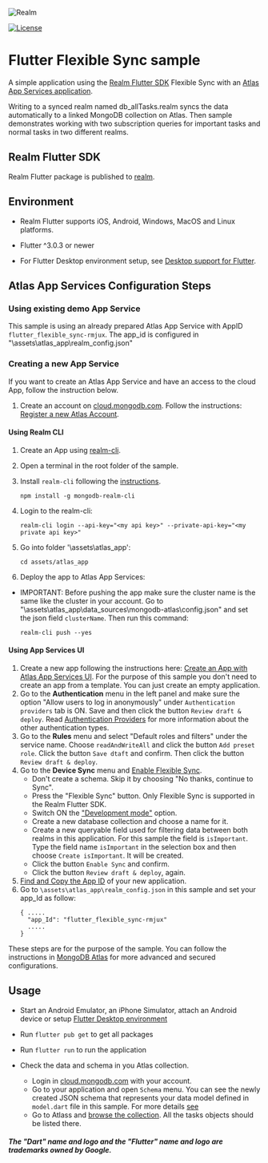 ![Realm](https://github.com/realm/realm-dart/raw/main/logo.png)

[![License](https://img.shields.io/badge/License-Apache-blue.svg)](LICENSE)
# Flutter Flexible Sync sample

A simple application using the [Realm Flutter SDK](https://www.mongodb.com/docs/realm/sdk/flutter/) Flexible Sync with an [Atlas App Services application](https://www.mongodb.com/docs/atlas/app-services/).

Writing to a synced realm named db_allTasks.realm syncs the data automatically to a linked MongoDB collection on Atlas.
Then sample demonstrates working with two subscription queries for important tasks and normal tasks in two different realms.

## Realm Flutter SDK 

Realm Flutter package is published to [realm](https://pub.dev/packages/realm).

## Environment

* Realm Flutter supports iOS, Android, Windows, MacOS and Linux platforms.

* Flutter ^3.0.3 or newer
* For Flutter Desktop environment setup, see [Desktop support for Flutter](https://docs.flutter.dev/desktop).

## Atlas App Services Configuration Steps

### Using existing demo App Service

This sample is using an already prepared Atlas App Service with AppID `flutter_flexible_sync-rmjux`.
The app_id is configured in "\assets\atlas_app\realm_config.json"

### Creating a new App Service

If you want to create an Atlas App Service and have an access to the cloud App, follow the instruction below.

1. Create an account on [cloud.mongodb.com](https://cloud.mongodb.com). Follow the instructions: [Register a new Atlas Account](https://www.mongodb.com/docs/atlas/tutorial/create-atlas-account/#register-a-new-service-account).

#### Using Realm CLI
1. Create an App using [realm-cli](https://www.mongodb.com/docs/atlas/app-services/cli/#mongodb-binary-bin.realm-cli).
1. Open a terminal in the root folder of the sample.
1. Install `realm-cli` following the [instructions](https://www.mongodb.com/docs/atlas/app-services/cli/#mongodb-binary-bin.realm-cli).

    `npm install -g mongodb-realm-cli`

1. Login to the realm-cli:

    `realm-cli login --api-key="<my api key>" --private-api-key="<my private api key>"`

1. Go into folder '\assets\atlas_app':

    `cd assets/atlas_app`

1. Deploy the app to Atlas App Services:
* IMPORTANT: Before pushing the app make sure the cluster name is the same like the cluster in your account. Go to "\assets\atlas_app\data_sources\mongodb-atlas\config.json" and set the json field `clusterName`.
Then run this command:

    `realm-cli push --yes`

#### Using App Services UI

1. Create a new app following the instructions here: [Create an App with Atlas App Services UI](https://www.mongodb.com/docs/atlas/app-services/manage-apps/create/create-with-realm-ui).
    For the purpose of this sample you don't need to create an app from a template. You can just create an empty application.
1. Go to the **Authentication** menu in the left panel and make sure the option "Allow users to log in anonymously" under `Authentication providers` tab is ON. Save and then click the button `Review draft & deploy`. Read [Authentication Providers](https://www.mongodb.com/docs/atlas/app-services/authentication/providers/) for more information about the other authentication types.
1. Go to the **Rules** menu and select "Default roles and filters" under the service name. Choose `readAndWriteAll` and click the button `Add preset role`. Click the button `Save dtaft` and confirm. Then click the button `Review draft & deploy`.
1. Go to the **Device Sync** menu and [Enable Flexible Sync](https://www.mongodb.com/docs/atlas/app-services/sync/configure/enable-sync/#enable-flexible-sync).
    * Don't create a schema. Skip it by choosing "No thanks, continue to Sync".
    * Press the "Flexible Sync" button. Only Flexible Sync is supported in the Realm Flutter SDK.
    * Switch ON the ["Development mode"](https://www.mongodb.com/docs/atlas/app-services/sync/data-model/development-mode/) option.
    * Create a new database collection and choose a name for it.
    * Create a new queryable field used for filtering data between both realms in this application. For this sample the field is `isImportant`.
        Type the field name `isImportant` in the selection box and then choose `Create isImportant`.
        It will be created.
    * Click the button `Enable Sync` and confirm.
    * Click the button `Review draft & deploy`, again.
1. [Find and Copy the App ID](https://www.mongodb.com/docs/atlas/app-services/reference/find-your-project-or-app-id/) of your new application.
1. Go to `\assets\atlas_app\realm_config.json` in this sample and set your app_Id as follow:
    ```json{
    { .....
      "app_Id": "flutter_flexible_sync-rmjux"
      .....
    }
    ```

These steps are for the purpose of the sample. You can follow the instructions in [MongoDB Atlas](https://www.mongodb.com/docs/atlas) for more advanced and secured configurations.

## Usage

* Start an Android Emulator, an iPhone Simulator, attach an Android device or setup [Flutter Desktop environment](https://docs.flutter.dev/desktop)

* Run `flutter pub get` to get all packages

* Run `flutter run` to run the application

* Check the data and schema in you Atlas collection.
    * Login in [cloud.mongodb.com](https://cloud.mongodb.com) with your account.
    * Go to your application and open `Schema` menu. You can see the newly created JSON schema 
        that represents your data model defined in `model.dart` file in this sample. 
        For more details [see](https://www.mongodb.com/docs/atlas/app-services/schemas/?_ga=2.267468942.1225817147.1654079983-1571915642.1647002315&_gac=1.216786660.1654173423.CjwKCAjwv-GUBhAzEiwASUMm4jBtzETN-YJq0KELgeGLKk-4_6wVAfImtPoBbo-A35_eKjZ1p0Lh_BoCotcQAvD_BwE)
    * Go to Atlass and [browse the collection](https://www.mongodb.com/docs/atlas/atlas-ui/collections/#view-collections). All the tasks objects should be listed there.


##### The "Dart" name and logo and the "Flutter" name and logo are trademarks owned by Google. 
